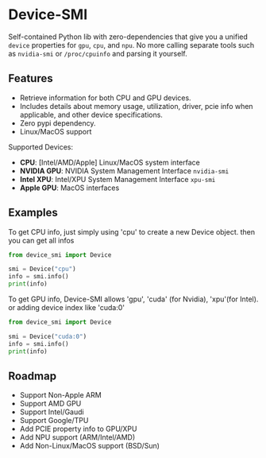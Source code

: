 # Device-SMI

Self-contained Python lib with zero-dependencies that give you a unified `device` properties for `gpu`, `cpu`, and `npu`. No more calling separate tools such as `nvidia-smi` or `/proc/cpuinfo` and parsing it yourself.

## Features

- Retrieve information for both CPU and GPU devices.
- Includes details about memory usage, utilization, driver, pcie info when applicable, and other device specifications.
- Zero pypi dependency.
- Linux/MacOS support

Supported Devices:

- **CPU**: [Intel/AMD/Apple] Linux/MacOS system interface
- **NVIDIA GPU**: NVIDIA System Management Interface `nvidia-smi`
- **Intel XPU**: Intel/XPU System Management Interface `xpu-smi`
- **Apple GPU**: MacOS interfaces

## Examples

To get CPU info, just simply using 'cpu' to create a new Device object. then you can get all infos

```py
from device_smi import Device

smi = Device("cpu")
info = smi.info()
print(info)
```

To get GPU info, Device-SMI allows 'gpu', 'cuda' (for Nvidia), 'xpu'(for Intel). or adding device index like 'cuda:0'

```py
from device_smi import Device

smi = Device("cuda:0")
info = smi.info()
print(info)
```

## Roadmap

- Support Non-Apple ARM
- Support AMD GPU
- Support Intel/Gaudi
- Support Google/TPU
- Add PCIE property info to GPU/XPU
- Add NPU support (ARM/Intel/AMD)
- Add Non-Linux/MacOS support (BSD/Sun)
